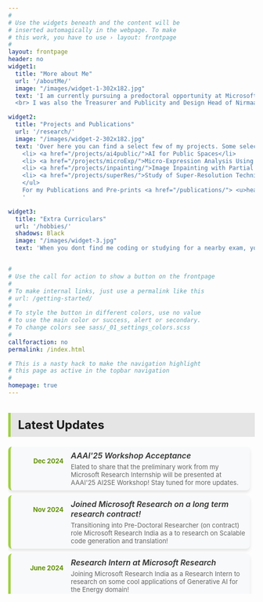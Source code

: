 ```yaml
---
#
# Use the widgets beneath and the content will be
# inserted automagically in the webpage. To make
# this work, you have to use › layout: frontpage
#
layout: frontpage
header: no
widget1:
  title: "More about Me"
  url: '/aboutMe/'
  image: "/images/widget-1-302x182.jpg"
  text: 'I am currently pursuing a predoctoral opportunity at Microsoft Research. I was a MITACS GRI Fellow and have also worked with Atlassian and AIISC! 
  <br> I was also the Treasurer and Publicity and Design Head of Nirmaan Goa Chapter, a student run NGO impacting more than 100 people every year!'

widget2:
  title: "Projects and Publications"
  url: '/research/'
  image: "/images/widget-2-302x182.jpg"
  text: 'Over here you can find a select few of my projects. Some select projects are: <ul style="font-family:georgia,garamond,serif;">
    <li> <a href="/projects/ai4public/">AI for Public Spaces</li>
    <li> <a href="/projects/microExp/">Micro-Expression Analysis Using Transformers</li>
    <li> <a href="/projects/inpainting/">Image Inpainting with Partial Convolutional UNets</li>
    <li> <a href="/projects/superRes/">Study of Super-Resolution Techniques</li>
    </ul>
    For my Publications and Pre-prints <a href="/publications/"> <u>head over here </u> </a>.
    '

widget3:
  title: "Extra Curriculars"
  url: '/hobbies/'
  shadows: Black
  image: "/images/widget-3.jpg"
  text: 'When you dont find me coding or studying for a nearby exam, you can find me doing stargazing, photography and videography or definitely petting some cats'


#
# Use the call for action to show a button on the frontpage
#
# To make internal links, just use a permalink like this
# url: /getting-started/
#
# To style the button in different colors, use no value
# to use the main color or success, alert or secondary.
# To change colors see sass/_01_settings_colors.scss
#
callforaction: no
permalink: /index.html

# This is a nasty hack to make the navigation highlight
# this page as active in the topbar navigation
#
homepage: true
---
```


<h4 class="news-header"> Latest Updates </h4>
<div class="news-timeline">
    <div class="news-item">
        <div class="news-date">
            <p>Dec 2024</p>
        </div>
        <div class="news-content">
            <h5>AAAI'25 Workshop Acceptance</h5>
            <p>Elated to share that the preliminary work from my Microsoft Research Internship will be presented at AAAI'25 AI2SE Workshop! Stay tuned for more updates.</p>
        </div>
    </div>
    <div class="news-item">
        <div class="news-date">
            <p>Nov 2024</p>
        </div>
        <div class="news-content">
            <h5>Joined Microsoft Research on a long term research contract!</h5>
            <p>Transitioning into Pre-Doctoral Researcher (on contract) role Microsoft Research India as a to research on Scalable code generation and translation!</p>
        </div>
    </div>
    <div class="news-item">
        <div class="news-date">
            <p>June 2024</p>
        </div>
        <div class="news-content">
            <h5>Research Intern at Microsoft Research</h5>
            <p>Joining Microsoft Research India as a Research Intern to research on some cool applications of Generative AI for the Energy domain!</p>
        </div>
    </div>
    <div class="news-item">
        <div class="news-date">
            <p>June 2024</p>
        </div>
        <div class="news-content">
            <h5>Graduated!</h5>
            <p>Completed my undergraduate studies in Computer Science from BITS Pilani Goa Campus with a 9.15/10 CGPA and a minor in Data Science (minor GPA: 9.4/10).</p>
        </div>
    </div>
    <div class="news-item">
        <div class="news-date">
            <p>May 2024</p>
        </div>
        <div class="news-content">
            <h5>First Author Paper in CVPR 2024 Workshop!</h5>
            <p>Elated to share my first first-author work (AI-EDI-SPACE: A Co-designed Dataset for Evaluating the Quality of Public Spaces) accepted for presentation at CVPR 2024 Workshop on Responsible Data.</p>
        </div>
    </div>
    <div class="news-item">
        <div class="news-date">
            <p>August 2023</p>
        </div>
        <div class="news-content">
            <h5>MITACS Research Internship</h5>
            <p>Started my MITACS Globalink Research Internship in AI for Public Spaces under Prof. Shin Koseki and Hugo Berard at the University of Montreal (UdeM)!</p>
        </div>
    </div>
    <div class="news-item">
        <div class="news-date">
            <p>July 2023</p>
        </div>
        <div class="news-content">
            <h5>Publication in Findings of ACL!</h5>
            <p>My first publication (ANALOGICAL: A Novel Benchmark for Long Text Analogy Evaluation in Large Language Models) was accepted at ACL Findings!</p>
        </div>
    </div>
    <div class="news-item">
        <div class="news-date">
            <p>June 2023</p>
        </div>
        <div class="news-content">
            <h5>Summer Internship at Atlassian</h5>
            <p>Started a summer internship at Atlassian, working on cool applications of Generative AI for Jira Service Management.</p>
        </div>
    </div>
    <div class="news-item">
        <div class="news-date">
            <p>Sept 2022</p>
        </div>
        <div class="news-content">
            <h5>Research Internship at AIISC@UoSc</h5>
            <p>Started my research internship, working with LLMs (Large Language Models).</p>
        </div>
    </div>
    <div class="news-item">
        <div class="news-date">
            <p>May 2022</p>
        </div>
        <div class="news-content">
            <h5>Summer Internship at CSIR-CEERI Pilani</h5>
            <p>Started working on Inpainting Techniques for Ancient Image Restoration under Dr. Dhiraj.</p>
        </div>
    </div>
</div>

<!-- Add your CSS -->
<style>
    /* Header Styles */
    .news-header {
        margin-bottom: 20px;
        font-size: 24px;
        font-weight: bold;
        background-color: #e5e5e5;
        padding: 10px 15px;
        border-left: 5px solid #A1D044; /* Updated to green */
    }

    /* Timeline Container */
    .news-timeline {
        display: flex;
        flex-direction: column;
        gap: 10px; /* Reduced gap for smaller cells */
        max-height: 300px;
        overflow-y: auto;
        padding-right: 10px;
    }

    /* Scrollbar Styling */
    .news-timeline::-webkit-scrollbar {
        width: 6px; /* Slightly smaller scrollbar */
    }
    
    .news-timeline::-webkit-scrollbar-thumb {
        background: #A1D044; /* Updated to green */
        border-radius: 5px;
    }

    /* Each News Item */
    .news-item {
        display: flex;
        align-items: flex-start; /* Aligns the date and content to the top */
        gap: 15px; /* Reduced gap between date and content */
        background-color: #f8f9fa;
        border-left: 5px solid #A1D044; /* Updated to green */
        padding: 8px; /* Reduced padding for smaller cells */
        border-radius: 8px;
        box-shadow: 0px 4px 6px rgba(0, 0, 0, 0.1); /* Slightly smaller shadow */
    }

    /* Date Section */
    .news-date {
        font-size: 13px; /* Smaller font */
        font-weight: bold;
        color: #618f08; /* Updated to green */
        min-width: 100px; /* Fixed width for date section to align content */
        text-align: right; /* Aligns date to the right */
    }

    /* Content Section */
    .news-content h5 {
        margin: 0;
        font-size: 16px; /* Slightly smaller title */
        color: #333;
        font-weight: 600;
    }

    .news-content p {
        margin: 5px 0 0;
        font-size: 13px; /* Smaller description */
        color: #666;
    }

    /* Hover Effects */
    .news-item:hover {
        background-color: #f2fce6; /* Lighter green hover */
        border-color: #88b83c; /* Darker green for hover border */
    }

    /* Responsive */
    @media (max-width: 768px) {
        .news-item {
            flex-direction: column;
        }

        .news-content h5 {
            font-size: 15px;
        }

        .news-date {
            width: 100%; /* Full width on small screens */
            text-align: left; /* Aligns left on small screens */
        }
    }
</style>
